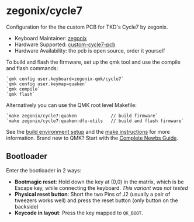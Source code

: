 # zegonix/cycle7

Configuration for the the custom PCB for TKD's Cycle7 by zegonix.

* Keyboard Maintainer: [zegonix](https://github.com/zegonix)
* Hardware Supported: [custom-cycle7-pcb](https://github.com/zegonix/custom-cycle7-pcb)
* Hardware Availability: the pcb is open source, order it yourself

To build and flash the firmware, set up the qmk tool and use the compile and flash commands:

    `qmk config user.keyboard=zegonix-qmk/cycle7`
    `qmk config user.keymap=quaken`
    `qmk compile`
    `qmk flash`

Alternatively you can use the QMK root level Makefile:

    `make zegonix/cycle7:quaken             // build firmware` 
    `make zegonix/cycle7:quaken:dfu-utils   // build and flash firmware`

See the [build environment setup](https://docs.qmk.fm/#/getting_started_build_tools) and the [make instructions](https://docs.qmk.fm/#/getting_started_make_guide) for more information. Brand new to QMK? Start with the [Complete Newbs Guide](https://docs.qmk.fm/#/newbs).

## Bootloader

Enter the bootloader in 2 ways:

* **Bootmagic reset**: Hold down the key at (0,0) in the matrix, which is be Escape key, while connecting the keyboard. *This variant was not tested*
* **Physical reset button**: Short the two Pins of J2 (usually a pair of tweezers works well) and press the reset button (only button on the backside)
* **Keycode in layout**: Press the key mapped to `QK_BOOT`.
